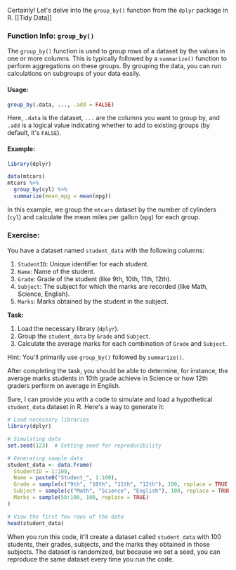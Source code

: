 Certainly! Let's delve into the `group_by()` function from the `dplyr` package in R.
[[Tidy Data]]
### Function Info: `group_by()`
The `group_by()` function is used to group rows of a dataset by the values in one or more columns. This is typically followed by a `summarize()` function to perform aggregations on these groups. By grouping the data, you can run calculations on subgroups of your data easily.

#### Usage:
```R
group_by(.data, ..., .add = FALSE)
```
Here, `.data` is the dataset, `...` are the columns you want to group by, and `.add` is a logical value indicating whether to add to existing groups (by default, it's `FALSE`).

#### Example:
```R
library(dplyr)

data(mtcars)
mtcars %>%
  group_by(cyl) %>%
  summarize(mean_mpg = mean(mpg))
```
In this example, we group the `mtcars` dataset by the number of cylinders (`cyl`) and calculate the mean miles per gallon (`mpg`) for each group.

### Exercise:

You have a dataset named `student_data` with the following columns:

1. `StudentID`: Unique identifier for each student.
2. `Name`: Name of the student.
3. `Grade`: Grade of the student (like 9th, 10th, 11th, 12th).
4. `Subject`: The subject for which the marks are recorded (like Math, Science, English).
5. `Marks`: Marks obtained by the student in the subject.

**Task:**

1. Load the necessary library (`dplyr`).
2. Group the `student_data` by `Grade` and `Subject`.
3. Calculate the average marks for each combination of `Grade` and `Subject`.

Hint: You'll primarily use `group_by()` followed by `summarize()`. 

After completing the task, you should be able to determine, for instance, the average marks students in 10th grade achieve in Science or how 12th graders perform on average in English.

Sure, I can provide you with a code to simulate and load a hypothetical `student_data` dataset in R. Here's a way to generate it:

```R
# Load necessary libraries
library(dplyr)

# Simulating data
set.seed(123)  # Setting seed for reproducibility

# Generating sample data
student_data <- data.frame(
  StudentID = 1:100,
  Name = paste0("Student_", 1:100),
  Grade = sample(c("9th", "10th", "11th", "12th"), 100, replace = TRUE),
  Subject = sample(c("Math", "Science", "English"), 100, replace = TRUE),
  Marks = sample(50:100, 100, replace = TRUE)
)

# View the first few rows of the data
head(student_data)
```

When you run this code, it'll create a dataset called `student_data` with 100 students, their grades, subjects, and the marks they obtained in those subjects. The dataset is randomized, but because we set a seed, you can reproduce the same dataset every time you run the code.
